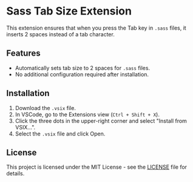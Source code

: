 # Sass Tab Size Extension

This extension ensures that when you press the Tab key in `.sass` files, it inserts 2 spaces instead of a tab character.

## Features
- Automatically sets tab size to 2 spaces for `.sass` files.
- No additional configuration required after installation.

## Installation
1. Download the `.vsix` file.
2. In VSCode, go to the Extensions view (`Ctrl + Shift + X`).
3. Click the three dots in the upper-right corner and select "Install from VSIX...".
4. Select the `.vsix` file and click Open.

## License
This project is licensed under the MIT License - see the [LICENSE](LICENSE) file for details.
